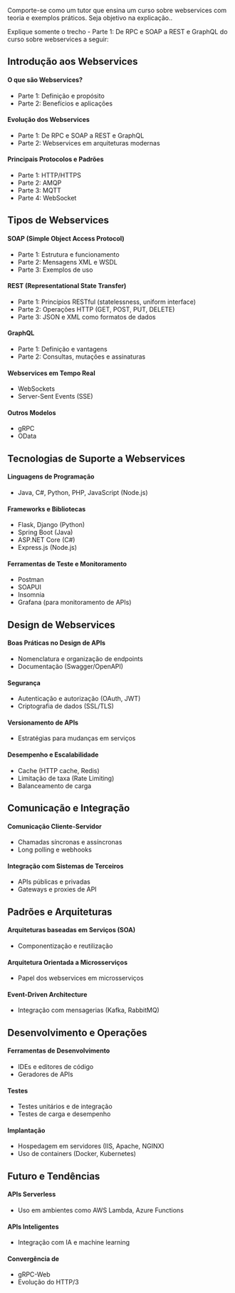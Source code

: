 Comporte-se como um tutor que ensina um curso sobre webservices com teoria e exemplos práticos.
Seja objetivo na explicação..

Explique somente o trecho 
    - Parte 1: De RPC e SOAP a REST e GraphQL
do curso sobre webservices a seguir:

## Introdução aos Webservices

#### O que são Webservices?

- Parte 1: Definição e propósito
- Parte 2: Benefícios e aplicações

#### Evolução dos Webservices

- Parte 1: De RPC e SOAP a REST e GraphQL
    <!-- *************************************************** continuar aqui  --> 
- Parte 2: Webservices em arquiteturas modernas

#### Principais Protocolos e Padrões

- Parte 1: HTTP/HTTPS
- Parte 2: AMQP
- Parte 3: MQTT
- Parte 4: WebSocket

## Tipos de Webservices

#### SOAP (Simple Object Access Protocol)

- Parte 1: Estrutura e funcionamento
- Parte 2: Mensagens XML e WSDL
- Parte 3: Exemplos de uso

#### REST (Representational State Transfer)

- Parte 1: Princípios RESTful (statelessness, uniform interface)
- Parte 2: Operações HTTP (GET, POST, PUT, DELETE)
- Parte 3: JSON e XML como formatos de dados

#### GraphQL

- Parte 1: Definição e vantagens
- Parte 2: Consultas, mutações e assinaturas

#### Webservices em Tempo Real

- WebSockets
- Server-Sent Events (SSE)

#### Outros Modelos

- gRPC
- OData

## Tecnologias de Suporte a Webservices

#### Linguagens de Programação

- Java, C#, Python, PHP, JavaScript (Node.js)

#### Frameworks e Bibliotecas

- Flask, Django (Python)
- Spring Boot (Java)
- ASP.NET Core (C#)
- Express.js (Node.js)

#### Ferramentas de Teste e Monitoramento

- Postman
- SOAPUI
- Insomnia
- Grafana (para monitoramento de APIs)

## Design de Webservices

#### Boas Práticas no Design de APIs

- Nomenclatura e organização de endpoints
- Documentação (Swagger/OpenAPI)

#### Segurança

- Autenticação e autorização (OAuth, JWT)
- Criptografia de dados (SSL/TLS)

#### Versionamento de APIs

- Estratégias para mudanças em serviços

#### Desempenho e Escalabilidade

- Cache (HTTP cache, Redis)
- Limitação de taxa (Rate Limiting)
- Balanceamento de carga

## Comunicação e Integração

#### Comunicação Cliente-Servidor

- Chamadas síncronas e assíncronas
- Long polling e webhooks

#### Integração com Sistemas de Terceiros

- APIs públicas e privadas
- Gateways e proxies de API

## Padrões e Arquiteturas

#### Arquiteturas baseadas em Serviços (SOA)

- Componentização e reutilização

#### Arquitetura Orientada a Microsserviços

- Papel dos webservices em microsserviços

#### Event-Driven Architecture

- Integração com mensagerias (Kafka, RabbitMQ)

## Desenvolvimento e Operações

#### Ferramentas de Desenvolvimento

- IDEs e editores de código
- Geradores de APIs

#### Testes

- Testes unitários e de integração
- Testes de carga e desempenho

#### Implantação

- Hospedagem em servidores (IIS, Apache, NGINX)
- Uso de containers (Docker, Kubernetes)

## Futuro e Tendências

#### APIs Serverless

- Uso em ambientes como AWS Lambda, Azure Functions

#### APIs Inteligentes

- Integração com IA e machine learning

#### Convergência de 

- gRPC-Web
- Evolução do HTTP/3

